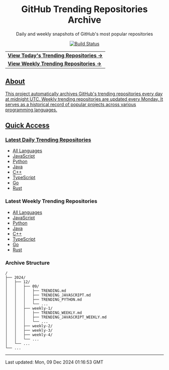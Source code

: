 <div align="center">
<h1>GitHub Trending Repositories Archive</h1>
<p>Daily and weekly snapshots of GitHub's most popular repositories</p>
<a href="https://github.com/saiki-mbs/github-trending-archive/actions">
<img src="https://github.com/saiki-mbs/github-trending-tracker/workflows/Update%20Trending%20Repositories/badge.svg" alt="Build Status">
</div>

<div align="center">
<table>
<tr>
  <td>
    <a href="./2024/12/09/TRENDING.md">
      <b>View Today's Trending Repositories →</b>
    </a>
  </td>
</tr>
<tr>
  <td>
    <a href="./2024/12/weekly-2/TRENDING_WEEKLY.md">
      <b>View Weekly Trending Repositories →</b>
    </a>
  </td>
</tr>
</table>
</div>

## About

This project automatically archives GitHub's trending repositories every day at midnight UTC. Weekly trending repositories are updated every Monday. It serves as a historical record of popular projects across various programming languages.

## Quick Access

### Latest Daily Trending Repositories

- [All Languages](./2024/12/09/TRENDING.md)
- [JavaScript](./2024/12/09/TRENDING_JAVASCRIPT.md)
- [Python](./2024/12/09/TRENDING_PYTHON.md)
- [Java](./2024/12/09/TRENDING_JAVA.md)
- [C++](./2024/12/09/TRENDING_CPP.md)
- [TypeScript](./2024/12/09/TRENDING_TYPESCRIPT.md)
- [Go](./2024/12/09/TRENDING_GO.md)
- [Rust](./2024/12/09/TRENDING_RUST.md)

### Latest Weekly Trending Repositories

- [All Languages](./2024/12/weekly-2/TRENDING_WEEKLY.md)
- [JavaScript](./2024/12/weekly-2/TRENDING_JAVASCRIPT_WEEKLY.md)
- [Python](./2024/12/weekly-2/TRENDING_PYTHON_WEEKLY.md)
- [Java](./2024/12/weekly-2/TRENDING_JAVA_WEEKLY.md)
- [C++](./2024/12/weekly-2/TRENDING_CPP_WEEKLY.md)
- [TypeScript](./2024/12/weekly-2/TRENDING_TYPESCRIPT_WEEKLY.md)
- [Go](./2024/12/weekly-2/TRENDING_GO_WEEKLY.md)
- [Rust](./2024/12/weekly-2/TRENDING_RUST_WEEKLY.md)

### Archive Structure

```
/
├── 2024/
│   ├── 12/
│   │   ├── 09/
│   │   │   ├── TRENDING.md
│   │   │   ├── TRENDING_JAVASCRIPT.md
│   │   │   ├── TRENDING_PYTHON.md
│   │   │   └── ...
│   │   ├── weekly-1/
│   │   │   ├── TRENDING_WEEKLY.md
│   │   │   ├── TRENDING_JAVASCRIPT_WEEKLY.md
│   │   │   └── ...
│   │   ├── weekly-2/
│   │   ├── weekly-3/
│   │   ├── weekly-4/
│   │   └── ...
│   └── ...
└── ...
```

---

Last updated: Mon, 09 Dec 2024 01:16:53 GMT